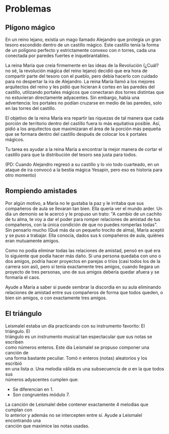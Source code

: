 # Problemas

## Plígono mágico

En un reino lejano, existía un mago llamado Alejandro que protegía un gran tesoro escondido dentro de un castillo mágico. Este castillo tenía la forma de un polígono perfecto y estrictamente convexo con $n$ torres, cada una conectada por paredes fuertes e inquebrantables.

La reina María que creía firmemente en las ideas de la Revolución (¿Cuál? no sé, la revolución mágica del reino lejano) decidió que era hora de compartir parte del tesoro con el pueblo, pero debía hacerlo con cuidado para no despertar la ira de Alejandro. La reina María llamó a los mejores arquitectos del reino y les pidió que hicieran $k$ cortes en las paredes del castillo, utilizando portales mágicos que conectaran dos torres distintas que no estuvieran directamente adyacentes. Sin embargo, había una advertencia: los portales no podían cruzarse en medio de las paredes, solo en las torres del castillo.

El objetivo de la reina María era repartir las riquezas de tal manera que cada porción de territorio dentro del castillo fuera lo más equitativa posible. Así, pidió a los arquitectos que maximizaran el área de la porción más pequeña que se formara dentro del castillo después de colocar los $k$ portales mágicos.

Tu tarea es ayudar a la reina María a encontrar la mejor manera de cortar el castillo para que la distribución del tesoro sea justa para todos.

(PD: Cuando Alejandro regresó a su castillo y lo vio todo cuarteado, en un ataque de ira convocó a la bestia mágica Yesapin, pero eso es historia para otro momento)

## Rompiendo amistades

Por algún motivo, a María no le gustaba la paz y le irritaba que sus compañeros de aula se llevaran tan bien. Ella quería ver
el mundo arder. Un día un demonio se le acercó y le propuso un trato: "A cambio de un cachito de tu alma, te voy a dar el poder para
romper relaciones de amistad de tus compañeros, con la única condición de que no puedes romperlas todas". Sin pensarlo mucho (Qué más
da un pequeño trocito de alma), María aceptó y se puso a trabajar. Ella conocía, dados sus k compañeros de aula, quiénes eran mutuamente
amigos.

Como no podía eliminar todas las relaciones de amistad, pensó en qué era lo siguiente que podía hacer más daño. Si una persona quedaba con
uno o dos amigos, podría hacer proyectos en parejas o tríos (casi todos los de la carrera son así), pero si tenía exactamente tres amigos,
cuando llegara un proyecto de tres personas, uno de sus amigos debería quedar afuera y se formaría el caos.

Ayude a María a saber si puede sembrar la discordia en su aula eliminando relaciones de amistad entre sus compañeros de forma que todos queden, o bien sin amigos, o con exactamente tres amigos.

## El triángulo

Leismalel estaba un día practicando con su instrumento favorito: El triángulo. El  
triángulo es un instrumento musical tan espectacular que sus notas se escriben  
como números enteros. Este día Leismalel se propuso componer una canción de  
una forma bastante peculiar. Tomó $n$ enteros (notas) aleatorios y los escribió  
en una lista $a$. Una melodía válida es una subsecuencia de $a$ en la que todos sus  
números adyacentes cumplen que:  

- Se diferencian en $1$.  
- Son congruentes módulo $7$.  

La canción de Leismalel debe contener exactamente $4$ melodías que cumplan con  
lo anterior y además no se intercepten entre sí. Ayude a Leismalel encontrando una  
canción que maximice las notas usadas.
